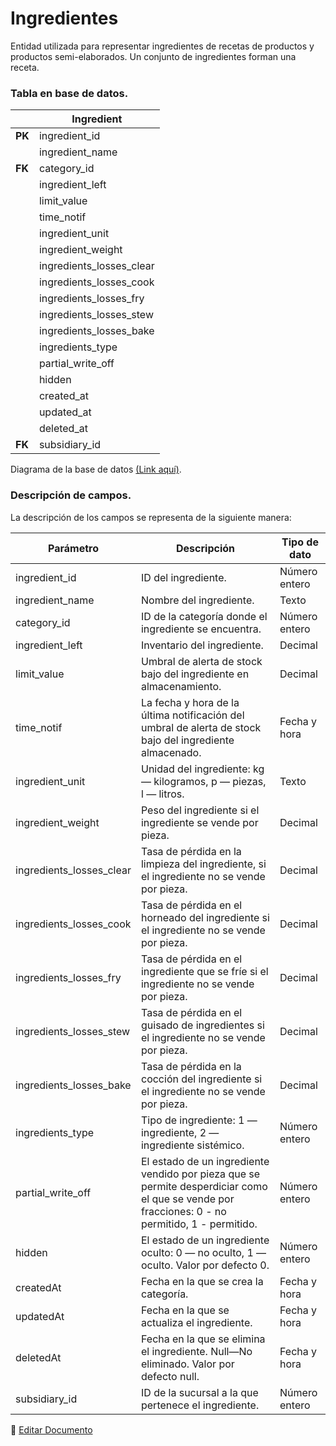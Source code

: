 # Ingredientes

Entidad utilizada para representar ingredientes de recetas de productos y productos semi-elaborados. Un conjunto de ingredientes forman una receta.

### **Tabla en base de datos.**

|  | Ingredient |
|-|-|
| **PK** | ingredient_id |
|  | ingredient_name |
| **FK** | category_id |
|  | ingredient_left |
|  | limit_value |
|  | time_notif |
|  | ingredient_unit |
|  | ingredient_weight |
|  | ingredients_losses_clear |
|  | ingredients_losses_cook |
|  | ingredients_losses_fry |
|  | ingredients_losses_stew |
|  | ingredients_losses_bake |
|  | ingredients_type |
|  | partial_write_off |
|  | hidden |
|  | created_at |
|  | updated_at |
|  | deleted_at |
| **FK** | subsidiary_id |

Diagrama de la base de datos [(Link aquí)](https://app.diagrams.net/#G1TR1Q9nC36PcOae7jeaJIxgDLTjUUpkfL).

### **Descripción de campos.**

La descripción de los campos se representa de la siguiente manera:

| Parámetro | Descripción | Tipo de dato |
|-|-|-|
| ingredient_id | ID del ingrediente. | Número entero |
| ingredient_name | Nombre del ingrediente. | Texto |
| category_id | ID de la categoría donde el ingrediente se encuentra. | Número entero |
| ingredient_left | Inventario del ingrediente. | Decimal |
| limit_value | Umbral de alerta de stock bajo del ingrediente en almacenamiento. | Decimal |
| time_notif | La fecha y hora de la última notificación del umbral de alerta de stock bajo del ingrediente almacenado. | Fecha y hora |
| ingredient_unit | Unidad del ingrediente: kg — kilogramos, p — piezas, l — litros. | Texto |
| ingredient_weight | Peso del ingrediente si el ingrediente se vende por pieza. | Decimal |
| ingredients_losses_clear | Tasa de pérdida en la limpieza del ingrediente, si el ingrediente no se vende por pieza. | Decimal |
| ingredients_losses_cook | Tasa de pérdida en el horneado del ingrediente si el ingrediente no se vende por pieza. | Decimal |
| ingredients_losses_fry | Tasa de pérdida en el ingrediente que se fríe si el ingrediente no se vende por pieza. | Decimal |
| ingredients_losses_stew | Tasa de pérdida en el guisado de ingredientes si el ingrediente no se vende por pieza. | Decimal |
| ingredients_losses_bake | Tasa de pérdida en la cocción del ingrediente si el ingrediente no se vende por pieza. | Decimal |
| ingredients_type | Tipo de ingrediente: 1 — ingrediente, 2 — ingrediente sistémico. | Número entero |
| partial_write_off | El estado de un ingrediente vendido por pieza que se permite desperdiciar como el que se vende por fracciones: 0 - no permitido, 1 - permitido. | Número entero |
| hidden | El estado de un ingrediente oculto: 0 — no oculto, 1 — oculto. Valor por defecto 0. | Número entero |
| createdAt | Fecha en la que se crea la categoría. | Fecha y hora |
| updatedAt | Fecha en la que se actualiza el ingrediente. | Fecha y hora |
| deletedAt | Fecha en la que se elimina el ingrediente. Null—No eliminado. Valor por defecto null. | Fecha y hora |
| subsidiary_id | ID de la sucursal a la que pertenece el ingrediente. | Número entero |

📝 [Editar Documento](https://github.com/4uRest/documentation)